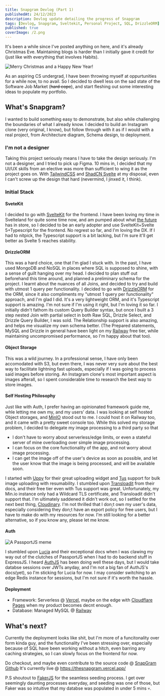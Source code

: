 ```yaml
---
title: Snapgram Devlog (Part 1)
publishedAt: 24/12/2023
description: Devlog update detailing the progress of Snapgram
tags: [Devlog, Snapgram, Sveltekit, Personal Project, SQL, DrizzleORM]
published: true
coverImage: /2.png
---
```


It's been a while since I've posted anything on here, and it's already Christmas Eve. Maintaining blogs is harder than I initially gave it credit for (just like with everything that involves Habits).

![Merry Christmas and a Happy New Year!](https://2.bp.blogspot.com/-P0r1g9bD8OI/WFxbo4yRiCI/AAAAAAAAkWE/_4_eIucjGXYNoNIE-tFuX6lXW4fR_gRRQCLcB/s400/christmas%2Bgif.gif)

As an aspiring CS undergrad, I have been throwing myself at oppurtunities for a while now, to no avail. So I decided to dwell less on the sad state of the Software Job Market (~~hard cope~~), and start fleshing out some interesting ideas to populate my portfolio.

## What's Snapgram?

I wanted to build something easy to demonstrate, but also while challenging the boundaries of what I already know. I decided to build an Instagram clone (very original, I know), but follow through with it as if I would with a real project, from Architecture diagram, Schema design, to deployment.

### I'm not a designer

Taking this project seriously means I have to take the design seriously. I'm not a designer, and I tried to pick up Figma. 10 mins in, I decided that my UI/UX skills from an elective was more than sufficient to wing it as the project goes on. With [TailwindCSS](https://tailwindcss.com/) and [ShadCN Svelte](https://www.shadcn-svelte.com/) at my disposal, even I can't screw up the design that hard (nevermind, I jinxed it, I think).

### Initial Stack

#### SveteKit

I decided to go with [SvelteKit](https://kit.svelte.dev/) for the frontend. I have been loving my time in Svelteland for quite some time now, and am pumped about what [the future](https://svelte-5-preview.vercel.app/docs/runes) has in store, so I decided to be an early adopter and use SvelteKit+Svelte 5+Typescript for the frontend. No regrest so far, and I'm loving the DX. If I had to nitpick, the Typescript support is a bit lacking, but I'm sure it'll get better as Svelte 5 reaches stability.

#### DrizzleORM

This was a hard choice, one that I'm glad I stuck with. In the past, I have used MongoDB and NoSQL in places where SQL is supposed to shine, with a sense of guilt hanging over my head. I decided to plan stuff out beforehand this time around, and planned a preliminary schema for the project. I learnt about the nuances of all Joins, and decided to try and build with utmost 1 query per functionality.
I decided to go with [DrizzleORM](https://orm.drizzle.team) for the ORM, since it also compliments my "utmost 1 query per functionality" approach, and I'm glad I did. It's a very lightweight ORM, and it's Typescript support is amazing. I'm not sure if I'm using it right, but I'm loving it so far. I initially didn't fathom its custom Query Builder syntax, but once I built a 3 step nested Join with partial select in both Raw SQL, Drizzle Select, and Drizzle Query Builder, I was sold. The Relationship support is also amazing, and helps me visualize my own schema better. (The Prepared statements, MySQL and Drizzle in general have been light on my [Railway](https://railway.app/) free tier, while maintaining uncompromised performance, so I'm happy about that too).

#### Object Storage

This was a wild journey. In a professional sense, I have only been accomodated with S3, but even there, I was never very sure about the best way to facilitate lightning fast uploads, especially if I was going to process said images before storing. An Instagram clone's most important aspect is images afterall, so I spent considerable time to research the best way to store images.

#### Self Hosting Philosophy

Just like with Auth, I prefer having an opinionated framework guide me, whle letting me own my, and my users' data. I was looking at self hosted Object storages, and [MinIO](https://min.io/) stood out to me. I could host it on Railway too, and it came with a pretty sweet console too. While this solved my storage problem, I decided to delegate my image processing to a third party so that

- I don't have to worry about serverless/edge limits, or even a stateful server of mine overloading over simple image processing.
- I can focus on the core functionality of the app, and not worry about image processing.
- I can get the image off of the user's device as soon as possible, and let the user know that the image is being processed, and will be available soon.

I started with [Uppy](https://uppy.io/) for their great uploading widget and [Tus](https://tus.io/) support for bulk image uploading with resumability. I stumbled upon [Transloadit](https://transloadit.com/) from their docs, and their free tier even with Tus support was great. Unfortunately, my Min.io instance only had a Wildcard TLS certificate, and Transloadit didn't support that.
I'm ultimately saddened it didn't work out, so I settled for the next best thing, [Cloudinary](https://cloudinary.com/). I'm not thrilled that I don;t own my user's data, especially considering they don;t have an export policy for free users, but I have to make do with my resources for now. I'm still looking for a better alternative, so if you know any, please let me know.

#### Auth

![A PassportJS meme](https://pbs.twimg.com/media/EWEDoiYXYAQ1j_d.jpg)

I stumbled upon [Lucia](https://lucia-auth.com/) and their exceptional docs when I was clawing my way out of the clutches of PassportJS when I had to do backend stuff in ExpressJS. I heard [AuthJS](https://authjs.dev/) has been doing well these days, but I would take databse sessions over JWTs anyday, and I'm not a big fan of AuthJS's docs(yet), so I'm sticking for Lucia for now. I may consider switching to an edge Redis instance for sessions, but I'm not sure if it's worth the hassle.

#### Deployment

- Framework: Serverless @ [Vercel](https://vercel.com/), maybe on the edge with [Cloudflare Pages](https://pages.cloudflare.com/) when my product becomes decnt enough.
- Database: Managed MySQL @ [Railway](https://railway.app/)

## What's next?

Currently the deployment looks like shit, but I'm more of a funcitonality over form kinda guy, and the functionality I've been stressing over, especially because of SQL have been working without a hitch, even barring any caching strategies, so I can slowly focus on the frontend for now.

Do checkout, and maybe even contribute to the source code @ [SnapGram Github](https://github.com/abishekdevendran/SnapGram)
It's currently live @ https://thesnapgram.vercel.app/

P.S shoutout to [FakerJS](https://fakerjs.dev/) for the seamless seeding process. I get over seemingly daunting processes everyday, and seeding was one of those, but Faker was so intuitive that my databse was populated in under 5 mins 💀.
